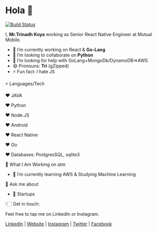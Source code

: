 # Hola 👋

[![Build Status](https://travis-ci.org/joemccann/dillinger.svg?branch=master)](https://travis-ci.org/joemccann/dillinger)

I,  **Mr.Trinadh Koya** working as Senior React Native Engineer at Mutual Mobile.

- 🔭 I’m currently working on React & **Go-Lang**
- 👯 I’m looking to collaborate on **Python**  
- 🤔 I’m looking for help with GoLang+MongoDb/DynamoDB=>AWS
- 😄 Pronouns: **Tri** (gZipped)
- ⚡ Fun fact: I hate JS 

⚡ Languages/Tech

❤️ JAVA

❤️ Python

❤️ Node.JS

❤️ Android

❤️ React Native

❤️ Go

❤️ Databases: PostgresSQL, sqlite3

👀 What I Am Working on atm
- 🌱 I’m currently learning AWS & Studying Machine Learning

💬 Ask me about
- 🌱 Startups





👇🏻 Get in touch:

Feel free to tap me on LinkedIn or Instagram.

   [LinkedIn](https://in.linkedin.com/in/trinadhkoya9 "linkedin") | [Website](https://www.trinadhkoya.me "website") | [Instagram](https://www.instagram.com/trinadhkoya "instagram") | [Twitter](https://www.twitter.com/trinadhkoya9 "twitter") | [Facebook](https://www.facebook.com/trinadhkoya9 "fb")

